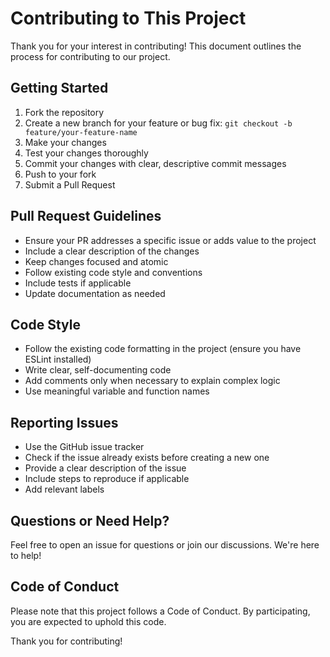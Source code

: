 # Contributing to This Project

Thank you for your interest in contributing! This document outlines the process for contributing to our project.

## Getting Started

1. Fork the repository
2. Create a new branch for your feature or bug fix: `git checkout -b feature/your-feature-name`
3. Make your changes
4. Test your changes thoroughly
5. Commit your changes with clear, descriptive commit messages
6. Push to your fork
7. Submit a Pull Request

## Pull Request Guidelines

- Ensure your PR addresses a specific issue or adds value to the project
- Include a clear description of the changes
- Keep changes focused and atomic
- Follow existing code style and conventions
- Include tests if applicable
- Update documentation as needed

## Code Style

- Follow the existing code formatting in the project (ensure you have ESLint installed)
- Write clear, self-documenting code
- Add comments only when necessary to explain complex logic
- Use meaningful variable and function names

## Reporting Issues

- Use the GitHub issue tracker
- Check if the issue already exists before creating a new one
- Provide a clear description of the issue
- Include steps to reproduce if applicable
- Add relevant labels

## Questions or Need Help?

Feel free to open an issue for questions or join our discussions. We're here to help!

## Code of Conduct

Please note that this project follows a Code of Conduct. By participating, you are expected to uphold this code.

Thank you for contributing!
